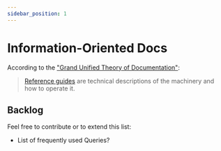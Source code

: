 ```yaml
---
sidebar_position: 1
---
```


# Information-Oriented Docs

According to the ["Grand Unified Theory of Documentation"](https://documentation.divio.com/):

> [Reference guides](https://documentation.divio.com/reference/#) are technical descriptions of the machinery and how to operate it.

## Backlog

Feel free to contribute or to extend this list:

- List of frequently used Queries?
